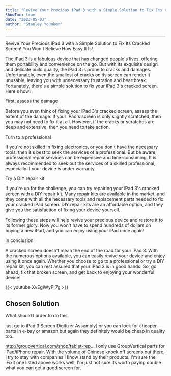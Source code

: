 ```yaml
---
title: "Revive Your Precious iPad 3 with a Simple Solution to Fix Its Cracked Screen! You Won't Believe How Easy It Is!"
ShowToc: true 
date: "2023-05-03"
author: "Stanley Younker"
---
```

*****
Revive Your Precious iPad 3 with a Simple Solution to Fix Its Cracked Screen! You Won't Believe How Easy It Is!

The iPad 3 is a fabulous device that has changed people's lives, offering them portability and convenience on the go. But with its exquisite design and delicate build quality, the iPad 3 is prone to cracks and damages. Unfortunately, even the smallest of cracks on its screen can render it unusable, leaving you with unnecessary frustration and heartbreak. Fortunately, there's a simple solution to fix your iPad 3's cracked screen. Here's how!

First, assess the damage

Before you even think of fixing your iPad 3's cracked screen, assess the extent of the damage. If your iPad's screen is only slightly scratched, then you may not need to fix it at all. However, if the cracks or scratches are deep and extensive, then you need to take action.

Turn to a professional

If you're not skilled in fixing electronics, or you don't have the necessary tools, then it's best to seek the services of a professional. But be aware, professional repair services can be expensive and time-consuming. It is always recommended to seek out the services of a skilled professional, especially if your device is under warranty.

Try a DIY repair kit

If you're up for the challenge, you can try repairing your iPad 3's cracked screen with a DIY repair kit. Many repair kits are available in the market, and they come with all the necessary tools and replacement parts needed to fix your cracked iPad screen. DIY repair kits are an affordable option, and they give you the satisfaction of fixing your device yourself.

Following these steps will help revive your precious device and restore it to its former glory. Now you won't have to spend hundreds of dollars on buying a new iPad, and you can enjoy using your iPad once again!

In conclusion

A cracked screen doesn't mean the end of the road for your iPad 3. With the numerous options available, you can easily revive your device and enjoy using it once again. Whether you choose to go to a professional or try a DIY repair kit, you can rest assured that your iPad 3 is in good hands. So, go ahead, fix that broken screen, and get back to enjoying your wonderful device!

{{< youtube XvEgIWyF_7g >}} 



## Chosen Solution
 What should I order to do this.

 just go to iPad 3 Screen Digitizer Assembly]
or you can look for cheaper parts in e-bay or amazon but again they definitely would be cheap in quality too.

 http://groupvertical.com/shop/tablet-rep...
I only use GroupVertical parts for iPad/iPhone repair.  With the volume of Chinese knock off screens out there, I try to stay with companies I know stand by their products.  I'm sure the iFixit one listed above works well, I'm just not sure its worth paying double what you can get a good screen for.




